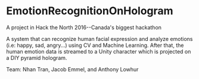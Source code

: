 # EmotionRecognitionOnHologram

A project in Hack the North 2016--Canada's biggest hackathon

A system that can recognize human facial expression and analyze emotions (i.e: happy, sad, angry...) using CV and Machine Learning. After that, the human emotion data is streamed to a Unity character which is projected on a DIY pyramid hologram.

Team: Nhan Tran, Jacob Emmel, and Anthony Lowhur